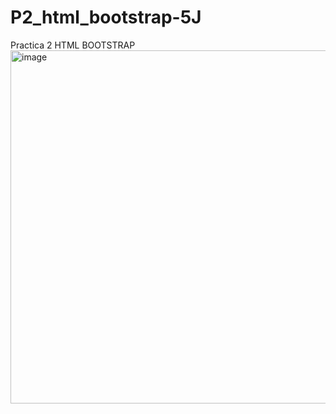 # P2_html_bootstrap-5J
Practica 2 HTML BOOTSTRAP
<img width="1183" height="565" alt="image" src="https://github.com/user-attachments/assets/69ef1027-e0cb-4aa5-bde4-ed3ee2d8d0c4" />
